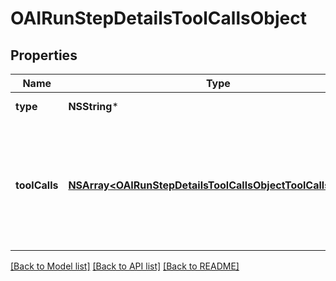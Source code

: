 # OAIRunStepDetailsToolCallsObject

## Properties
Name | Type | Description | Notes
------------ | ------------- | ------------- | -------------
**type** | **NSString*** | Always &#x60;tool_calls&#x60;. | 
**toolCalls** | [**NSArray&lt;OAIRunStepDetailsToolCallsObjectToolCallsInner&gt;***](OAIRunStepDetailsToolCallsObjectToolCallsInner.md) | An array of tool calls the run step was involved in. These can be associated with one of three types of tools: &#x60;code_interpreter&#x60;, &#x60;retrieval&#x60;, or &#x60;function&#x60;.  | 

[[Back to Model list]](../README.md#documentation-for-models) [[Back to API list]](../README.md#documentation-for-api-endpoints) [[Back to README]](../README.md)


